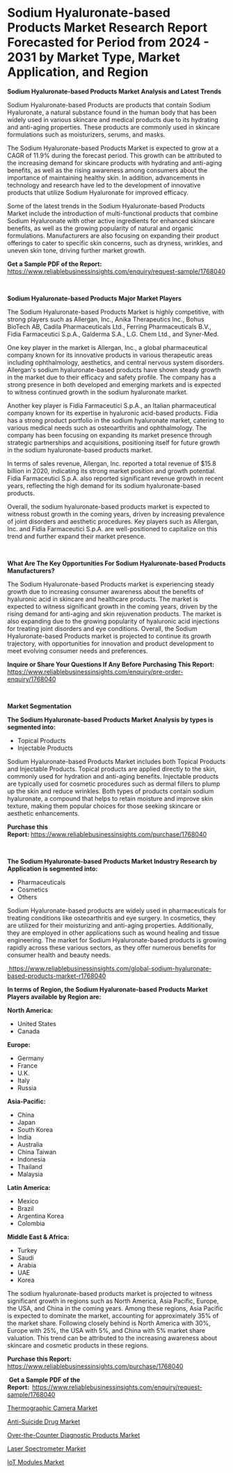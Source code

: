<p><h1>Sodium Hyaluronate-based Products Market Research Report Forecasted for Period from 2024 -  2031 by Market Type, Market Application, and Region</h1></p><p><strong>Sodium Hyaluronate-based Products Market Analysis and Latest Trends</strong></p>
<p><p>Sodium Hyaluronate-based Products are products that contain Sodium Hyaluronate, a natural substance found in the human body that has been widely used in various skincare and medical products due to its hydrating and anti-aging properties. These products are commonly used in skincare formulations such as moisturizers, serums, and masks.</p><p>The Sodium Hyaluronate-based Products Market is expected to grow at a CAGR of 11.9% during the forecast period. This growth can be attributed to the increasing demand for skincare products with hydrating and anti-aging benefits, as well as the rising awareness among consumers about the importance of maintaining healthy skin. In addition, advancements in technology and research have led to the development of innovative products that utilize Sodium Hyaluronate for improved efficacy.</p><p>Some of the latest trends in the Sodium Hyaluronate-based Products Market include the introduction of multi-functional products that combine Sodium Hyaluronate with other active ingredients for enhanced skincare benefits, as well as the growing popularity of natural and organic formulations. Manufacturers are also focusing on expanding their product offerings to cater to specific skin concerns, such as dryness, wrinkles, and uneven skin tone, driving further market growth.</p></p>
<p><strong>Get a Sample PDF of the Report:&nbsp;</strong> <a href="https://www.reliablebusinessinsights.com/enquiry/request-sample/1768040">https://www.reliablebusinessinsights.com/enquiry/request-sample/1768040</a></p>
<p>&nbsp;</p>
<p><strong>Sodium Hyaluronate-based Products Major Market Players</strong></p>
<p><p>The Sodium Hyaluronate-based Products Market is highly competitive, with strong players such as Allergan, Inc., Anika Therapeutics Inc., Bohus BioTech AB, Cadila Pharmaceuticals Ltd., Ferring Pharmaceuticals B.V., Fidia Farmaceutici S.p.A., Galderma S.A., L.G. Chem Ltd., and Syner-Med. </p><p>One key player in the market is Allergan, Inc., a global pharmaceutical company known for its innovative products in various therapeutic areas including ophthalmology, aesthetics, and central nervous system disorders. Allergan's sodium hyaluronate-based products have shown steady growth in the market due to their efficacy and safety profile. The company has a strong presence in both developed and emerging markets and is expected to witness continued growth in the sodium hyaluronate market.</p><p>Another key player is Fidia Farmaceutici S.p.A., an Italian pharmaceutical company known for its expertise in hyaluronic acid-based products. Fidia has a strong product portfolio in the sodium hyaluronate market, catering to various medical needs such as osteoarthritis and ophthalmology. The company has been focusing on expanding its market presence through strategic partnerships and acquisitions, positioning itself for future growth in the sodium hyaluronate-based products market.</p><p>In terms of sales revenue, Allergan, Inc. reported a total revenue of $15.8 billion in 2020, indicating its strong market position and growth potential. Fidia Farmaceutici S.p.A. also reported significant revenue growth in recent years, reflecting the high demand for its sodium hyaluronate-based products.</p><p>Overall, the sodium hyaluronate-based products market is expected to witness robust growth in the coming years, driven by increasing prevalence of joint disorders and aesthetic procedures. Key players such as Allergan, Inc. and Fidia Farmaceutici S.p.A. are well-positioned to capitalize on this trend and further expand their market presence.</p></p>
<p>&nbsp;</p>
<p><strong>What Are The Key Opportunities For Sodium Hyaluronate-based Products Manufacturers?</strong></p>
<p><p>The Sodium Hyaluronate-based Products market is experiencing steady growth due to increasing consumer awareness about the benefits of hyaluronic acid in skincare and healthcare products. The market is expected to witness significant growth in the coming years, driven by the rising demand for anti-aging and skin rejuvenation products. The market is also expanding due to the growing popularity of hyaluronic acid injections for treating joint disorders and eye conditions. Overall, the Sodium Hyaluronate-based Products market is projected to continue its growth trajectory, with opportunities for innovation and product development to meet evolving consumer needs and preferences.</p></p>
<p><strong>Inquire or Share Your Questions If Any Before Purchasing This Report:</strong> <a href="https://www.reliablebusinessinsights.com/enquiry/pre-order-enquiry/1768040">https://www.reliablebusinessinsights.com/enquiry/pre-order-enquiry/1768040</a></p>
<p>&nbsp;</p>
<p><strong>Market Segmentation</strong></p>
<p><strong>The Sodium Hyaluronate-based Products Market Analysis by types is segmented into:</strong></p>
<p><ul><li>Topical Products</li><li>Injectable Products</li></ul></p>
<p><p>Sodium Hyaluronate-based Products Market includes both Topical Products and Injectable Products. Topical products are applied directly to the skin, commonly used for hydration and anti-aging benefits. Injectable products are typically used for cosmetic procedures such as dermal fillers to plump up the skin and reduce wrinkles. Both types of products contain sodium hyaluronate, a compound that helps to retain moisture and improve skin texture, making them popular choices for those seeking skincare or aesthetic enhancements.</p></p>
<p><strong>Purchase this Report:&nbsp;</strong><a href="https://www.reliablebusinessinsights.com/purchase/1768040">https://www.reliablebusinessinsights.com/purchase/1768040</a></p>
<p>&nbsp;</p>
<p><strong>The Sodium Hyaluronate-based Products Market Industry Research by Application is segmented into:</strong></p>
<p><ul><li>Pharmaceuticals</li><li>Cosmetics</li><li>Others</li></ul></p>
<p><p>Sodium Hyaluronate-based products are widely used in pharmaceuticals for treating conditions like osteoarthritis and eye surgery. In cosmetics, they are utilized for their moisturizing and anti-aging properties. Additionally, they are employed in other applications such as wound healing and tissue engineering. The market for Sodium Hyaluronate-based products is growing rapidly across these various sectors, as they offer numerous benefits for consumer health and beauty needs.</p></p>
<p><a href="https://www.reliablebusinessinsights.com/global-sodium-hyaluronate-based-products-market-r1768040">&nbsp;https://www.reliablebusinessinsights.com/global-sodium-hyaluronate-based-products-market-r1768040</a></p>
<p><strong>In terms of Region, the Sodium Hyaluronate-based Products Market Players available by Region are:</strong></p>
<p>
    <p> <strong> North America: </strong>
        <ul>
            <li>United States</li>
            <li>Canada</li>
        </ul>
        </p> 
    <p> <strong> Europe: </strong>
        <ul>
            <li>Germany</li>
            <li>France</li>
            <li>U.K.</li>
            <li>Italy</li>
            <li>Russia</li>
        </ul>
        </p> 
    <p> <strong> Asia-Pacific: </strong>
        <ul>
            <li>China</li>
            <li>Japan</li>
            <li>South Korea</li>
            <li>India</li>
            <li>Australia</li>
            <li>China Taiwan</li>
            <li>Indonesia</li>
            <li>Thailand</li>
            <li>Malaysia</li>
        </ul>
        </p> 
    <p> <strong> Latin America: </strong>
        <ul>
            <li>Mexico</li>
            <li>Brazil</li>
            <li>Argentina Korea</li>
            <li>Colombia</li>
        </ul>
        </p> 
    <p> <strong> Middle East & Africa: </strong>
        <ul>
            <li>Turkey</li>
            <li>Saudi</li>
            <li>Arabia</li>
            <li>UAE</li>
            <li>Korea</li>
        </ul>
    </p>
    </p>
<p><p>The sodium hyaluronate-based products market is projected to witness significant growth in regions such as North America, Asia Pacific, Europe, the USA, and China in the coming years. Among these regions, Asia Pacific is expected to dominate the market, accounting for approximately 35% of the market share. Following closely behind is North America with 30%, Europe with 25%, the USA with 5%, and China with 5% market share valuation. This trend can be attributed to the increasing awareness about skincare and cosmetic products in these regions.</p></p>
<p><strong>Purchase this Report: </strong><a href="https://www.reliablebusinessinsights.com/purchase/1768040">https://www.reliablebusinessinsights.com/purchase/1768040</a></p>
<p>&nbsp;<strong>Get a Sample PDF of the Report:&nbsp;&nbsp;</strong><a href="https://www.reliablebusinessinsights.com/enquiry/request-sample/1768040">https://www.reliablebusinessinsights.com/enquiry/request-sample/1768040</a></p>
<p><strong></strong></p>
<p><p><a href="https://medium.com/@colin.dunca43545/global-thermographic-camera-market-size-share-analysis-by-product-type-by-application-by-ca2910720956">Thermographic Camera Market</a></p><p><a href="https://github.com/widyafarer/Market-Research-Report-List-1/blob/main/anti-suicide-drug-market.md">Anti-Suicide Drug Market</a></p><p><a href="https://github.com/GroverBarry/Market-Research-Report-List-6/blob/main/over-the-counter-diagnostic-products-market.md">Over-the-Counter Diagnostic Products Market</a></p><p><a href="https://medium.com/@ruth.gibson8095/global-laser-spectrometer-market-share-and-growth-opportunities-and-market-size-growing-with-a-cagr-7a048723067c">Laser Spectrometer Market</a></p><p><a href="https://www.linkedin.com/pulse/global-iot-modules-market-exploring-share-trends-future-growth-unjfc?trackingId=7tR1S7dAQ3itWmHht7WMDA%3D%3D">IoT Modules Market</a></p></p>